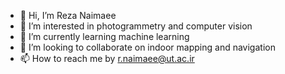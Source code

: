 - 👋 Hi, I’m Reza Naimaee
- 👀 I’m interested in photogrammetry and computer vision
- 🌱 I’m currently learning machine learning 
- 💞️ I’m looking to collaborate on indoor mapping and navigation
- 📫 How to reach me by r.naimaee@ut.ac.ir

